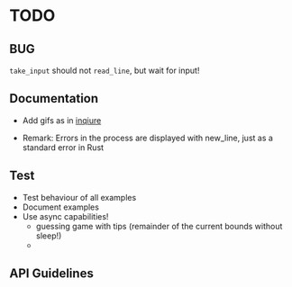 # TODO

## BUG

`take_input` should not `read_line`, but wait for input!

## Documentation

- Add gifs as in [inqiure](https://crates.io/crates/inquire)

- Remark: Errors in the process are displayed with new_line, just as a standard error in Rust

## Test

- Test behaviour of all examples
- Document examples
- Use async capabilities!
  - guessing game with tips (remainder of the current bounds without sleep!)
  - 

## API Guidelines

